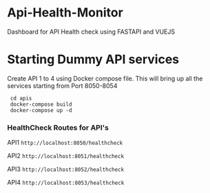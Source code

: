 # Api-Health-Monitor
Dashboard for API Health check using FASTAPI and VUEJS

# Starting Dummy API services
Create API 1 to 4 using Docker compose file. This will bring up all the services starting from
Port 8050-8054

     cd apis
     docker-compose build
     docker-compose up -d

### HealthCheck Routes for API's

API1 `http://localhost:8050/healthcheck`

API2 `http://localhost:8051/healthcheck`

API3 `http://localhost:8052/healthcheck`

API4 `http://localhost:8053/healthcheck`